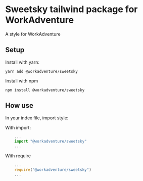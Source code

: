 # Sweetsky tailwind package for WorkAdventure

A style for WorkAdventure

## Setup

Install with yarn:
```
yarn add @workadventure/sweetsky
```

Install with npm
```
npm install @workadventure/sweetsky
```

## How use

In your index file, import style:

With import:
```js
    ...
    import "@workadventure/sweetsky"
    ...
```


With require
```js
    ...
    require("@workadventure/sweetsky")
    ...
```
